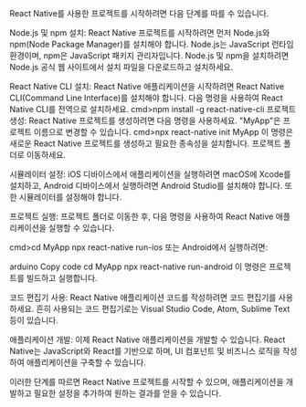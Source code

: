 React Native를 사용한 프로젝트를 시작하려면 다음 단계를 따를 수 있습니다.

Node.js 및 npm 설치:
React Native 프로젝트를 시작하려면 먼저 Node.js와 npm(Node Package Manager)를 설치해야 합니다. Node.js는 JavaScript 런타임 환경이며, npm은 JavaScript 패키지 관리자입니다. Node.js 및 npm을 설치하려면 Node.js 공식 웹 사이트에서 설치 파일을 다운로드하고 설치하세요.

React Native CLI 설치:
React Native 애플리케이션을 시작하려면 React Native CLI(Command Line Interface)를 설치해야 합니다. 다음 명령을 사용하여 React Native CLI를 전역으로 설치하세요.
cmd>npm install -g react-native-cli
프로젝트 생성:
React Native 프로젝트를 생성하려면 다음 명령을 사용하세요. "MyApp"은 프로젝트 이름으로 변경할 수 있습니다.
cmd>npx react-native init MyApp
이 명령은 새로운 React Native 프로젝트를 생성하고 필요한 종속성을 설치합니다. 프로젝트 폴더로 이동하세요.

시뮬레이터 설정:
iOS 디바이스에서 애플리케이션을 실행하려면 macOS에 Xcode를 설치하고, Android 디바이스에서 실행하려면 Android Studio를 설치해야 합니다. 또한 시뮬레이터를 설정해야 합니다.

프로젝트 실행:
프로젝트 폴더로 이동한 후, 다음 명령을 사용하여 React Native 애플리케이션을 실행할 수 있습니다.

cmd>cd MyApp
npx react-native run-ios
또는 Android에서 실행하려면:

arduino
Copy code
cd MyApp
npx react-native run-android
이 명령은 프로젝트를 빌드하고 실행합니다.

코드 편집기 사용:
React Native 애플리케이션 코드를 작성하려면 코드 편집기를 사용하세요. 흔히 사용되는 코드 편집기로는 Visual Studio Code, Atom, Sublime Text 등이 있습니다.

애플리케이션 개발:
이제 React Native 애플리케이션을 개발할 수 있습니다. React Native는 JavaScript와 React를 기반으로 하며, UI 컴포넌트 및 비즈니스 로직을 작성하여 애플리케이션을 구축할 수 있습니다.

이러한 단계를 따르면 React Native 프로젝트를 시작할 수 있으며, 애플리케이션을 개발하고 필요한 설정을 추가하여 원하는 결과를 얻을 수 있습니다.
